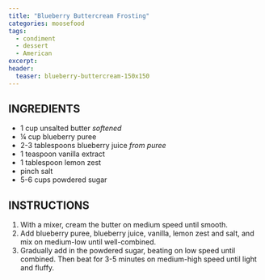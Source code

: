```yaml
---
title: "Blueberry Buttercream Frosting"
categories: moosefood
tags: 
  - condiment
  - dessert
  - American
excerpt: 
header:
  teaser: blueberry-buttercream-150x150
---
```


## INGREDIENTS
* 1 cup unsalted butter *softened*
* ¼ cup blueberry puree
* 2-3 tablespoons blueberry juice *from puree*
* 1 teaspoon vanilla extract
* 1 tablespoon lemon zest
* pinch salt
* 5-6 cups powdered sugar

## INSTRUCTIONS
1. With a mixer, cream the butter on medium speed until smooth.
2. Add blueberry puree, blueberry juice, vanilla, lemon zest and salt, and mix on medium-low until well-combined.
3. Gradually add in the powdered sugar, beating on low speed until combined. Then beat for 3-5 minutes on medium-high speed until light and fluffy.
